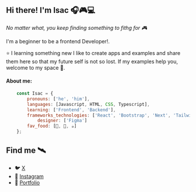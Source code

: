 ## Hi there! I'm Isac  🎧🎮💻

 *No matter what, you keep finding something to fithg for 🎮*
 
 I'm a beginner to be a frontend Developer!. 

⭐ I learning something new I like to create apps and examples and share them here so that my future self is not so lost. If my examples help you, welcome to my space 🤔.


#### About me:
```javascript
	const Isac = {
		pronouns: ['he', 'him'],
		languages: [Javascript, HTML, CSS, Typescript],
		learning: ['Frontend', 'Backend'],
		frameworks_technologies: ['React', 'Bootstrap', 'Next', 'Tailwind'],
        	designer: ['Figma']
		fav_food: [🌮, 🍔, ☕]
	};
```

## Find me 🛰
 - 🐦 [X](https://twitter.com/isactes)
 - 📸 [Instagram](https://www.instagram.com/isactes__coding/)
 - 📰 [Portfolio](https://isac-portfolio.netlify.app/)
